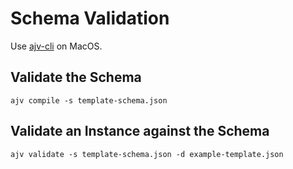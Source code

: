 # Schema Validation

Use [ajv-cli](https://www.npmjs.com/package/ajv-cli) on MacOS.

## Validate the Schema

``ajv compile -s template-schema.json``

## Validate an Instance against the Schema

``ajv validate -s template-schema.json -d example-template.json``

